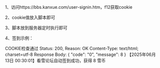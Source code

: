 1、访问https://bbs.kanxue.com/user-signin.htm，f12获取cookie

2、cookie值放入脚本即可

3、脚本放到服务器定时执行即可

4、签到示例：

  COOKIE检查通过
  Status: 200, Reason: OK
  Content-Type: text/html; charset=utf-8
  Response Body: {
      "code": "0",
      "message": 8
  }
  【2025年06月13日 00:30:01】看雪论坛自动签到成功，获得 8 雪币

